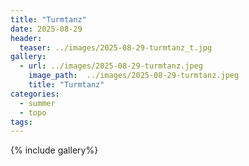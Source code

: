 ```yaml
---
title: "Turmtanz"
date: 2025-08-29
header:
  teaser: ../images/2025-08-29-turmtanz_t.jpg
gallery:
  - url: ../images/2025-08-29-turmtanz.jpeg
    image_path:  ../images/2025-08-29-turmtanz.jpeg
    title: "Turmtanz"
categories:
  - summer
  - topo
tags:
---
```


{% include gallery%}

